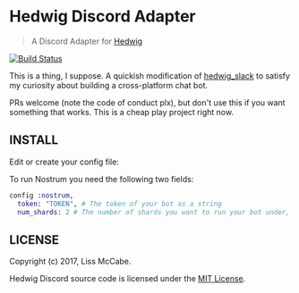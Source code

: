 # Hedwig Discord Adapter

> A Discord Adapter for [Hedwig](https://github.com/hedwig-im/hedwig)

[![Build Status](https://www.travis-ci.org/dysnomian/hedwig_discord.svg?branch=master)](https://www.travis-ci.org/dysnomian/hedwig_discord)

This is a thing, I suppose. A quickish modification of [hedwig_slack](https://github.com/hedwig-im/hedwig_slack) to satisfy my curiosity about building a cross-platform chat bot.

PRs welcome (note the code of conduct plx), but don't use this if you want something that works. This is a cheap play project right now.

## INSTALL

Edit or create your config file:

To run Nostrum you need the following two fields:

```elixir
config :nostrum,
  token: "TOKEN", # The token of your bot as a string
  num_shards: 2 # The number of shards you want to run your bot under, or :auto.
```

## LICENSE

Copyright (c) 2017, Liss McCabe.

Hedwig Discord source code is licensed under the [MIT License](https://github.com/dysnomian/hedwig_discord/blob/master/LICENSE.md).

